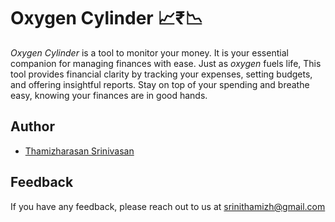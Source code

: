 
# Oxygen Cylinder 📈₹📉

*Oxygen Cylinder* is a tool to monitor your money. It is your essential companion for managing finances with ease. Just as *oxygen* fuels life, This tool provides financial clarity by tracking your expenses, setting budgets, and offering insightful reports. Stay on top of your spending and breathe easy, knowing your finances are in good hands.


## Author

- [Thamizharasan Srinivasan](https://www.linkedin.com/in/srinithamizh/)


## Feedback

If you have any feedback, please reach out to us at srinithamizh@gmail.com

